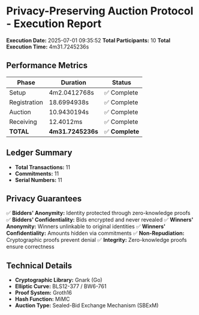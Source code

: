 # Privacy-Preserving Auction Protocol - Execution Report

**Execution Date:** 2025-07-01 09:35:52
**Total Participants:** 10
**Total Execution Time:** 4m31.7245236s

## Performance Metrics

| Phase | Duration | Status |
|-------|----------|--------|
| Setup | 4m2.0412768s | ✅ Complete |
| Registration | 18.6994938s | ✅ Complete |
| Auction | 10.9430194s | ✅ Complete |
| Receiving | 12.4012ms | ✅ Complete |
| **TOTAL** | **4m31.7245236s** | ✅ **Complete** |

## Ledger Summary

- **Total Transactions:** 11
- **Commitments:** 11
- **Serial Numbers:** 11

## Privacy Guarantees

✅ **Bidders' Anonymity:** Identity protected through zero-knowledge proofs
✅ **Bidders' Confidentiality:** Bids encrypted and never revealed
✅ **Winners' Anonymity:** Winners unlinkable to original identities
✅ **Winners' Confidentiality:** Amounts hidden via commitments
✅ **Non-Repudiation:** Cryptographic proofs prevent denial
✅ **Integrity:** Zero-knowledge proofs ensure correctness

## Technical Details

- **Cryptographic Library:** Gnark (Go)
- **Elliptic Curve:** BLS12-377 / BW6-761
- **Proof System:** Groth16
- **Hash Function:** MiMC
- **Auction Type:** Sealed-Bid Exchange Mechanism (SBExM)
